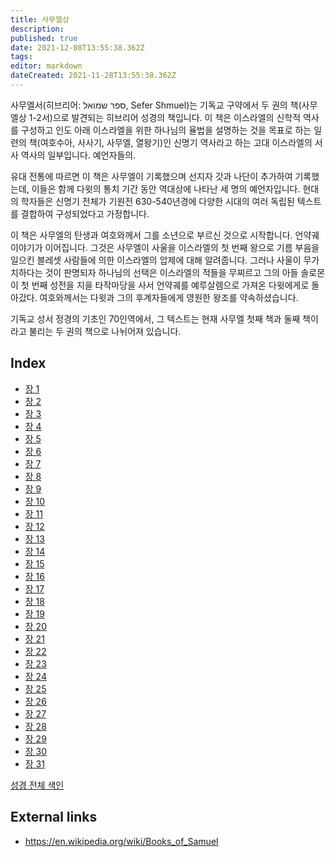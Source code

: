 ```yaml
---
title: 사무엘상
description: 
published: true
date: 2021-12-08T13:55:38.362Z
tags: 
editor: markdown
dateCreated: 2021-11-28T13:55:38.362Z
---
```


사무엘서(히브리어: ספר שמואל, Sefer Shmuel)는 기독교 구약에서 두 권의 책(사무엘상 1-2서)으로 발견되는 히브리어 성경의 책입니다. 이 책은 이스라엘의 신학적 역사를 구성하고 인도 아래 이스라엘을 위한 하나님의 율법을 설명하는 것을 목표로 하는 일련의 책(여호수아, 사사기, 사무엘, 열왕기)인 신명기 역사라고 하는 고대 이스라엘의 서사 역사의 일부입니다. 예언자들의. 

유대 전통에 따르면 이 책은 사무엘이 기록했으며 선지자 갓과 나단이 추가하여 기록했는데, 이들은 함께 다윗의 통치 기간 동안 역대상에 나타난 세 명의 예언자입니다. 현대의 학자들은 신명기 전체가 기원전 630-540년경에 다양한 시대의 여러 독립된 텍스트를 결합하여 구성되었다고 가정합니다.

이 책은 사무엘의 탄생과 여호와께서 그를 소년으로 부르신 것으로 시작합니다. 언약궤 이야기가 이어집니다. 그것은 사무엘이 사울을 이스라엘의 첫 번째 왕으로 기름 부음을 일으킨 블레셋 사람들에 의한 이스라엘의 압제에 대해 알려줍니다. 그러나 사울이 무가치하다는 것이 판명되자 하나님의 선택은 이스라엘의 적들을 무찌르고 그의 아들 솔로몬이 첫 번째 성전을 지을 타작마당을 사서 언약궤를 예루살렘으로 가져온 다윗에게로 돌아갔다. 여호와께서는 다윗과 그의 후계자들에게 영원한 왕조를 약속하셨습니다. 

기독교 성서 정경의 기초인 70인역에서, 그 텍스트는 현재 사무엘 첫째 책과 둘째 책이라고 불리는 두 권의 책으로 나뉘어져 있습니다. 

## Index

- [장 1](/ko/Bible/1_Samuel/1)
- [장 2](/ko/Bible/1_Samuel/2)
- [장 3](/ko/Bible/1_Samuel/3)
- [장 4](/ko/Bible/1_Samuel/4)
- [장 5](/ko/Bible/1_Samuel/5)
- [장 6](/ko/Bible/1_Samuel/6)
- [장 7](/ko/Bible/1_Samuel/7)
- [장 8](/ko/Bible/1_Samuel/8)
- [장 9](/ko/Bible/1_Samuel/9)
- [장 10](/ko/Bible/1_Samuel/10)
- [장 11](/ko/Bible/1_Samuel/11)
- [장 12](/ko/Bible/1_Samuel/12)
- [장 13](/ko/Bible/1_Samuel/13)
- [장 14](/ko/Bible/1_Samuel/14)
- [장 15](/ko/Bible/1_Samuel/15)
- [장 16](/ko/Bible/1_Samuel/16)
- [장 17](/ko/Bible/1_Samuel/17)
- [장 18](/ko/Bible/1_Samuel/18)
- [장 19](/ko/Bible/1_Samuel/19)
- [장 20](/ko/Bible/1_Samuel/20)
- [장 21](/ko/Bible/1_Samuel/21)
- [장 22](/ko/Bible/1_Samuel/22)
- [장 23](/ko/Bible/1_Samuel/23)
- [장 24](/ko/Bible/1_Samuel/24)
- [장 25](/ko/Bible/1_Samuel/25)
- [장 26](/ko/Bible/1_Samuel/26)
- [장 27](/ko/Bible/1_Samuel/27)
- [장 28](/ko/Bible/1_Samuel/28)
- [장 29](/ko/Bible/1_Samuel/29)
- [장 30](/ko/Bible/1_Samuel/30)
- [장 31](/ko/Bible/1_Samuel/31)


[성경 전체 색인](/ko/index/bible)


## External links

- https://en.wikipedia.org/wiki/Books_of_Samuel